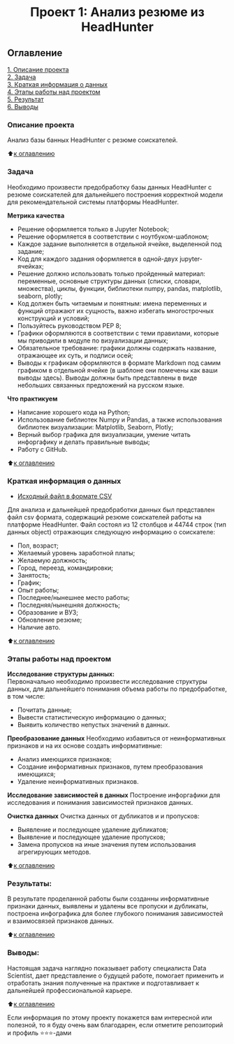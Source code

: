 # <center> Проект 1: Анализ резюме из HeadHunter

## Оглавление  
[1. Описание проекта](https://github.com/mrfluffypaws/10PROJECT-1.-HeadHunter/blob/main/README.md#Описание-проекта)  
[2. Задача](https://github.com/mrfluffypaws/10PROJECT-1.-HeadHunter/blob/main/README.md#Задача)  
[3. Краткая информация о данных](https://github.com/mrfluffypaws/10PROJECT-1.-HeadHunter/blob/main/README.md#Краткая-информация-о-данных)  
[4. Этапы работы над проектом](https://github.com/mrfluffypaws/10PROJECT-1.-HeadHunter/blob/main/README.md#Этапы-работы-над-проектом)  
[5. Результат](https://github.com/mrfluffypaws/10PROJECT-1.-HeadHunter/blob/main/README.md#Результат)    
[6. Выводы](https://github.com/mrfluffypaws/10PROJECT-1.-HeadHunter/blob/main/README.md#Выводы) 

### Описание проекта    
Анализ базы банных HeadHunter с резюме соискателей.

:arrow_up:[к оглавлению](https://github.com/mrfluffypaws/10PROJECT-1.-HeadHunter/blob/main/README.md#Оглавление)


### Задача    
Необходимо произвести предобработку базы данных HeadHunter с резюме соискателей для дальнейшего построения корректной модели для рекомендательной системы платформы HeadHunter.  


**Метрика качества**     
* Решение оформляется только в Jupyter Notebook;
* Решение оформляется в соответствии с ноутбуком-шаблоном;
* Каждое задание выполняется в отдельной ячейке, выделенной под задание;
* Код для каждого задания оформляется в одной-двух jupyter-ячейках;
* Решение должно использовать только пройденный материал: переменные, основные структуры данных (списки, словари, множества), циклы, функции, библиотеки numpy, pandas, matplotlib, seaborn, plotly; 
* Код должен быть читаемым и понятным: имена переменных и функций отражают их сущность, важно избегать многострочных конструкций и условий;
* Пользуйтесь руководством PEP 8;
* Графики оформляются в соответствии с теми правилами, которые мы приводили в модуле по визуализации данных;
* Обязательное требование: графики должны содержать название, отражающее их суть, и подписи осей;
* Выводы к графикам оформляются в формате Markdown под самим графиком в отдельной ячейке (в шаблоне они помечены как ваши выводы здесь). Выводы должны быть представлены в виде небольших связанных предложений на русском языке.


**Что практикуем**     
* Написание хорошего кода на Python;
* Использование библиотек Numpy и Pandas, а также использования библиотек визуализации: Matplotlib, Seaborn, Plotly;
* Верный выбор графика для визуализации, умение читать инфоргафику и делать правильные выводы;   
* Работу с GitHub.

:arrow_up:[к оглавлению](https://github.com/mrfluffypaws/10PROJECT-1.-HeadHunter/blob/main/README.md#Оглавление)


### Краткая информация о данных
* [Исходный файл в формате CSV](https://drive.google.com/file/d/1c-r3Xol9eg5ELvia4r4Vu6XUMqJZPcI1/view?usp=sharing)

Для анализа и дальнейшей предобработки данных был представлен файл csv формата, содержащий резюме соискателей работы на платформе HeadHunter.
Файл состоял из 12 столбцов и 44744 строк (тип данных object) отражающих следующую информацию о соискателе:
* Пол, возраст;
* Желаемый уровень заработной платы;                               
* Желаемую должность;       
* Город, переезд, командировки;    
* Занятость;                        
* График;                           
* Опыт работы;                      
* Последнее/нынешнее место работы;  
* Последняя/нынешняя должность;    
* Образование и ВУЗ;                
* Обновление резюме;                
* Наличие авто. 

  
:arrow_up:[к оглавлению](https://github.com/mrfluffypaws/10PROJECT-1.-HeadHunter/blob/main/README.md#Оглавление)


### Этапы работы над проектом  
**Исследование структуры данных:**  
Первоначально необходимо произвести исследование структуры данных, для дальнейшего понимания объема работы по предобработке, в том числе:
* Почитать данные;
* Вывести статистическую информацию о данных;
* Выявить количество непустых значений в данных.


**Преобразование данных**
Необходимо избавиться от неинформативных признаков и на их основе создать информативные:
* Анализ имеющихся признаков;
* Создание информативных признаков, путем преобразования имеющихся;
* Удаление неинформативных признаков. 


**Исследование зависимостей в данных**
Построение инфоргафики для исследования и понимания зависимостей признаков данных.


**Очистка данных**
Очистка данных от дубликатов и и пропусков:
* Выявление и последующее удаление дубликатов;
* Выявление и последующее удаление пропусков;
* Замена пропусков на иные значения путем использования агрегирующих методов.

:arrow_up:[к оглавлению](https://github.com/mrfluffypaws/10PROJECT-1.-HeadHunter/blob/main/README.md#Оглавление)


### Результаты:  
В результате проделанной работы были созданны информативные признаки данных, выявлены и удалены все пропуски и дубликаты, построена инфографика для более глубокого понимания зависимостей и взаимосвязей признаков данных.   

:arrow_up:[к оглавлению](https://github.com/mrfluffypaws/10PROJECT-1.-HeadHunter/blob/main/README.md#Оглавление)


### Выводы:  
Настоящая задача наглядно показывает работу специалиста Data Scientist, дает представление о будущей работе, помогает применить и отработать знания полученные на практике и подготавливает к дальнейшей профессиональной карьере.

:arrow_up:[к оглавлению](https://github.com/mrfluffypaws/10PROJECT-1.-HeadHunter/blob/main/README.md#Оглавление)


Если информация по этому проекту покажется вам интересной или полезной, то я буду очень вам благодарен, если отметите репозиторий и профиль ⭐️⭐️⭐️-дами
